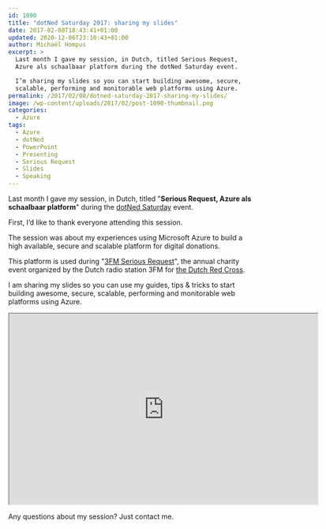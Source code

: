 ```yaml
---
id: 1090
title: "dotNed Saturday 2017: sharing my slides"
date: 2017-02-08T18:43:41+01:00
updated: 2020-12-06T23:10:43+01:00
author: Michaël Hompus
excerpt: >
  Last month I gave my session, in Dutch, titled Serious Request,
  Azure als schaalbaar platform during the dotNed Saturday event.

  I’m sharing my slides so you can start building awesome, secure,
  scalable, performing and monitorable web platforms using Azure.
permalink: /2017/02/08/dotned-saturday-2017-sharing-my-slides/
image: /wp-content/uploads/2017/02/post-1090-thumbnail.png
categories:
  - Azure
tags:
  - Azure
  - dotNed
  - PowerPoint
  - Presenting
  - Serious Request
  - Slides
  - Speaking
---
```


Last month I gave my session, in Dutch,
titled "<span lang="nl">**Serious Request, Azure als schaalbaar platform**</span>"
during the [dotNed Saturday](https://dotnedsaturday.nl/) event.

First, I’d like to thank everyone attending this session.

The session was about my experiences using Microsoft Azure to build a high available,
secure and scalable platform for digital donations.

This platform is used during "[3FM Serious Request](https://nl.wikipedia.org/wiki/3FM_Serious_Request)",
the annual charity event organized by the Dutch radio station 3FM for [the Dutch Red Cross](https://www.rodekruis.nl).

I am sharing my slides so you can use my guides,
tips & tricks to start building awesome, secure,
scalable, performing and monitorable web platforms using Azure.

<!--more-->

<iframe src="https://onedrive.live.com/embed?resid=2D38DB8234B02DA9%211413592&authkey=%21ACiUheMPoDazfVc&em=2&wdAr=1.7777777777777777" width="625px" height="387px" loading="lazy"></iframe>

Any questions about my session? Just contact me.
